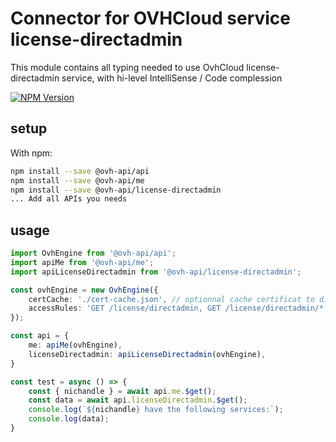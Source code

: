 # Connector for OVHCloud service license-directadmin

This module contains all typing needed to use OvhCloud license-directadmin service, with hi-level IntelliSense / Code complession

[![NPM Version](https://img.shields.io/npm/v/@ovh-api/license-directadmin.svg?style=flat)](https://www.npmjs.org/package/@ovh-api/license-directadmin)

## setup

With npm:
````bash
npm install --save @ovh-api/api
npm install --save @ovh-api/me
npm install --save @ovh-api/license-directadmin
... Add all APIs you needs
````

## usage

````typescript
import OvhEngine from '@ovh-api/api';
import apiMe from '@ovh-api/me';
import apiLicenseDirectadmin from '@ovh-api/license-directadmin';

const ovhEngine = new OvhEngine({ 
    certCache: './cert-cache.json', // optionnal cache certificat to disk
    accessRules: 'GET /license/directadmin, GET /license/directadmin/*, GET /me', // optionnal limit the requested privileges.
});

const api = {
    me: apiMe(ovhEngine),
    licenseDirectadmin: apiLicenseDirectadmin(ovhEngine),
}

const test = async () => {
    const { nichandle } = await api.me.$get();
    const data = await api.licenseDirectadmin.$get();
    console.log(`${nichandle} have the following services:`);
    console.log(data);
}

````